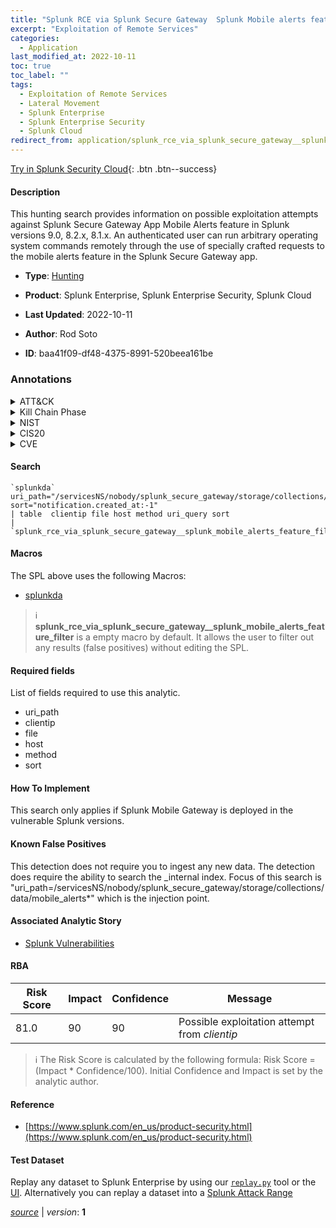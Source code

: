 ```yaml
---
title: "Splunk RCE via Splunk Secure Gateway  Splunk Mobile alerts feature"
excerpt: "Exploitation of Remote Services"
categories:
  - Application
last_modified_at: 2022-10-11
toc: true
toc_label: ""
tags:
  - Exploitation of Remote Services
  - Lateral Movement
  - Splunk Enterprise
  - Splunk Enterprise Security
  - Splunk Cloud
redirect_from: application/splunk_rce_via_splunk_secure_gateway__splunk_mobile_alerts_feature/
---
```




[Try in Splunk Security Cloud](https://www.splunk.com/en_us/cyber-security.html){: .btn .btn--success}

#### Description

This hunting search provides information on possible exploitation attempts against Splunk Secure Gateway App Mobile Alerts feature in Splunk versions 9.0, 8.2.x, 8.1.x. An authenticated user can run arbitrary operating system commands remotely through the use of specially crafted requests to the mobile alerts feature in the Splunk Secure Gateway app.

- **Type**: [Hunting](https://github.com/splunk/security_content/wiki/Detection-Analytic-Types)
- **Product**: Splunk Enterprise, Splunk Enterprise Security, Splunk Cloud

- **Last Updated**: 2022-10-11
- **Author**: Rod Soto
- **ID**: baa41f09-df48-4375-8991-520beea161be

### Annotations
<details>
  <summary>ATT&CK</summary>

<div markdown="1">

#### [ATT&CK](https://attack.mitre.org/)

| ID          | Technique   | Tactic         |
| ----------- | ----------- |--------------- |
| [T1210](https://attack.mitre.org/techniques/T1210/) | Exploitation of Remote Services | Lateral Movement |

</div>
</details>


<details>
  <summary>Kill Chain Phase</summary>

<div markdown="1">

* Exploitation


</div>
</details>


<details>
  <summary>NIST</summary>

<div markdown="1">

* DE.AE



</div>
</details>

<details>
  <summary>CIS20</summary>

<div markdown="1">

* CIS 10



</div>
</details>

<details>
  <summary>CVE</summary>

<div markdown="1">


</div>
</details>


#### Search

```
`splunkda` uri_path="/servicesNS/nobody/splunk_secure_gateway/storage/collections/data/mobile_alerts*" sort="notification.created_at:-1" 
| table  clientip file host method uri_query sort 
| `splunk_rce_via_splunk_secure_gateway__splunk_mobile_alerts_feature_filter`
```

#### Macros
The SPL above uses the following Macros:
* [splunkda](https://github.com/splunk/security_content/blob/develop/macros/splunkda.yml)

> :information_source:
> **splunk_rce_via_splunk_secure_gateway__splunk_mobile_alerts_feature_filter** is a empty macro by default. It allows the user to filter out any results (false positives) without editing the SPL.



#### Required fields
List of fields required to use this analytic.
* uri_path
* clientip
* file
* host
* method
* sort



#### How To Implement
This search only applies if Splunk Mobile Gateway is deployed in the vulnerable Splunk versions.
#### Known False Positives
This detection does not require you to ingest any new data. The detection does require the ability to search the _internal index. Focus of this search is &#34;uri_path=/servicesNS/nobody/splunk_secure_gateway/storage/collections/data/mobile_alerts*&#34; which is the injection point.

#### Associated Analytic Story
* [Splunk Vulnerabilities](/stories/splunk_vulnerabilities)




#### RBA

| Risk Score  | Impact      | Confidence   | Message      |
| ----------- | ----------- |--------------|--------------|
| 81.0 | 90 | 90 | Possible exploitation attempt from $clientip$ |


> :information_source:
> The Risk Score is calculated by the following formula: Risk Score = (Impact * Confidence/100). Initial Confidence and Impact is set by the analytic author.


#### Reference

* [https://www.splunk.com/en_us/product-security.html](https://www.splunk.com/en_us/product-security.html)



#### Test Dataset
Replay any dataset to Splunk Enterprise by using our [`replay.py`](https://github.com/splunk/attack_data#using-replaypy) tool or the [UI](https://github.com/splunk/attack_data#using-ui).
Alternatively you can replay a dataset into a [Splunk Attack Range](https://github.com/splunk/attack_range#replay-dumps-into-attack-range-splunk-server)




[*source*](https://github.com/splunk/security_content/tree/develop/detections/application/splunk_rce_via_splunk_secure_gateway__splunk_mobile_alerts_feature.yml) \| *version*: **1**